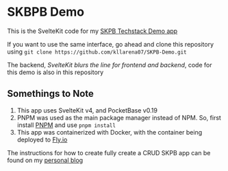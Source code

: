 # SKBPB Demo

This is the SvelteKit code for my [SKPB Techstack Demo app](https://skpb-demo.fly.dev/)

If you want to use the same interface, go ahead and clone this repository using `git clone https://github.com/kllarena07/SKPB-Demo.git`

The backend, _SvelteKit blurs the line for frontend and backend_, code for this demo is also in this repository

## Somethings to Note

1. This app uses SvelteKit v4, and PocketBase v0.19
2. PNPM was used as the main package manager instead of NPM. So, first install [PNPM](https://pnpm.io/installation) and use `pnpm install`
3. This app was containerized with Docker, with the container being deployed to [Fly.io](https://fly.io/)

The instructions for how to create fully create a CRUD SKPB app can be found on my [personal blog](https://bytesfromkrayon.hashnode.dev/)
